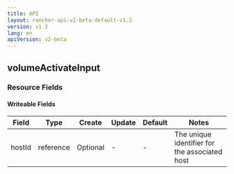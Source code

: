 ```yaml
---
title: API
layout: rancher-api-v2-beta-default-v1.2
version: v1.2
lang: en
apiVersion: v2-beta
---
```


## volumeActivateInput



### Resource Fields

#### Writeable Fields

Field | Type | Create | Update | Default | Notes
---|---|---|---|---|---
hostId | reference | Optional | - | - | The unique identifier for the associated host



<br>
